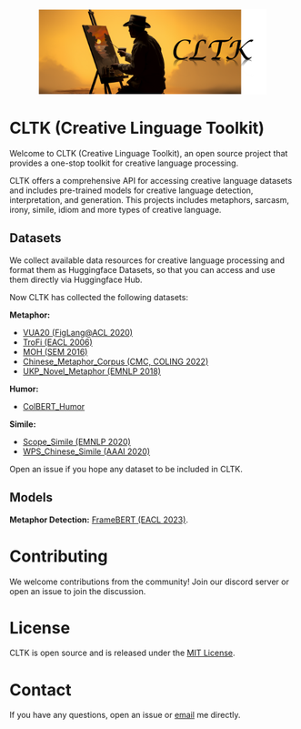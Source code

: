 <p align="center">
    <img src="https://github.com/liyucheng09/cltk/blob/master/imgs/cltk.png" alt="Logo of Selective Context" width="auto" height="150" />
</p>

# CLTK (Creative Linguage Toolkit)

<!-- [![License](https://img.shields.io/badge/License-MIT-blue.svg)](https://opensource.org/licenses/MIT)
[![Python Version](https://img.shields.io/badge/Python-3.7%2B-blue)](https://www.python.org/downloads/release/python-370/)
[![Build Status](https://travis-ci.org/your-username/your-project.svg?branch=master)](https://travis-ci.org/your-username/your-project)
[![Documentation](https://img.shields.io/badge/Documentation-Latest-brightgreen.svg)](https://your-project-documentation-url.com) -->

Welcome to CLTK (Creative Linguage Toolkit), an open source project that provides a one-stop toolkit for creative language processing. 

CLTK offers a comprehensive API for accessing creative language datasets and includes pre-trained models for creative language detection, interpretation, and generation. This projects includes metaphors, sarcasm, irony, simile, idiom and more types of creative language.

## Datasets

We collect available data resources for creative language processing and format them as Huggingface Datasets, so that you can access and use them directly via Huggingface Hub.

Now CLTK has collected the following datasets:

**Metaphor:**
- [VUA20 (FigLang@ACL 2020)](https://huggingface.co/datasets/CreativeLang/vua20_metaphor)
- [TroFi (EACL 2006)](https://huggingface.co/datasets/CreativeLang/trofi_metaphor)
- [MOH (SEM 2016)](https://huggingface.co/datasets/CreativeLang/moh_metaphor)
- [Chinese_Metaphor_Corpus (CMC, COLING 2022)](https://huggingface.co/datasets/CreativeLang/chinese_metaphor_corpus)
- [UKP_Novel_Metaphor (EMNLP 2018)](https://huggingface.co/datasets/CreativeLang/ukp_novel_metaphor)

**Humor:**
- [ColBERT_Humor](https://huggingface.co/datasets/CreativeLang/ColBERT_Humor_Detection)

**Simile:**
- [Scope_Simile (EMNLP 2020)](https://huggingface.co/datasets/CreativeLang/scope_simile_generation)
- [WPS_Chinese_Simile (AAAI 2020)](https://huggingface.co/datasets/CreativeLang/wps_chinese_simile)

Open an issue if you hope any dataset to be included in CLTK.

## Models

**Metaphor Detection:** [FrameBERT (EACL 2023)](https://huggingface.co/CreativeLang/metaphor_detection_roberta_seq).

# Contributing

We welcome contributions from the community! Join our discord server or open an issue to join the discussion.

# License

CLTK is open source and is released under the [MIT License](https://opensource.org/licenses/MIT).

<!-- ## Acknowledgements -->


# Contact

If you have any questions, open an issue or [email](mailto:yucheng.li[at]surrey.ac.uk) me directly.
